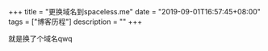 +++
title = "更换域名到spaceless.me"
date = "2019-09-01T16:57:45+08:00"
tags = ["博客历程"]
description = ""
+++

就是换了个域名qwq